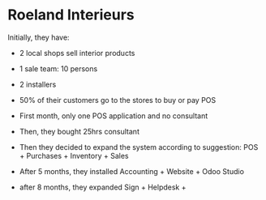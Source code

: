 # Roeland Interieurs

Initially, they have:
- 2 local shops sell interior products
- 1 sale team: 10 persons
- 2 installers

- 50% of their customers go to the stores to buy or pay POS
- First month, only one POS application and no consultant
- Then, they bought 25hrs consultant
- Then they decided to expand the system according to suggestion: POS + Purchases + Inventory + Sales
- After 5 months, they installed Accounting + Website + Odoo Studio
- after 8 months, they expanded Sign + Helpdesk +
